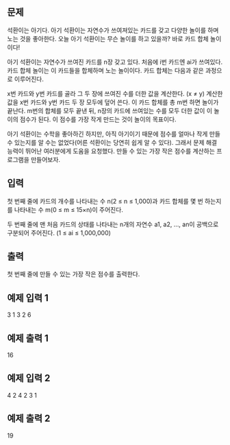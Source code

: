 ## 문제

석환이는 아기다. 아기 석환이는 자연수가 쓰여져있는 카드를 갖고 다양한 놀이를 하며 노는 것을 좋아한다. 오늘 아기 석환이는 무슨 놀이를 하고 있을까? 바로 카드 합체 놀이이다!

아기 석환이는 자연수가 쓰여진 카드를 n장 갖고 있다. 처음에 i번 카드엔 ai가 쓰여있다. 카드 합체 놀이는 이 카드들을 합체하며 노는 놀이이다. 카드 합체는 다음과 같은 과정으로 이루어진다.

x번 카드와 y번 카드를 골라 그 두 장에 쓰여진 수를 더한 값을 계산한다. (x ≠ y)
계산한 값을 x번 카드와 y번 카드 두 장 모두에 덮어 쓴다.
이 카드 합체를 총 m번 하면 놀이가 끝난다. m번의 합체를 모두 끝낸 뒤, n장의 카드에 쓰여있는 수를 모두 더한 값이 이 놀이의 점수가 된다. 이 점수를 가장 작게 만드는 것이 놀이의 목표이다.

아기 석환이는 수학을 좋아하긴 하지만, 아직 아기이기 때문에 점수를 얼마나 작게 만들 수 있는지를 알 수는 없었다(어른 석환이는 당연히 쉽게 알 수 있다). 그래서 문제 해결 능력이 뛰어난 여러분에게 도움을 요청했다. 만들 수 있는 가장 작은 점수를 계산하는 프로그램을 만들어보자.

## 입력

첫 번째 줄에 카드의 개수를 나타내는 수 n(2 ≤ n ≤ 1,000)과 카드 합체를 몇 번 하는지를 나타내는 수 m(0 ≤ m ≤ 15×n)이 주어진다.

두 번째 줄에 맨 처음 카드의 상태를 나타내는 n개의 자연수 a1, a2, …, an이 공백으로 구분되어 주어진다. (1 ≤ ai ≤ 1,000,000)

## 출력

첫 번째 줄에 만들 수 있는 가장 작은 점수를 출력한다.

## 예제 입력 1

3 1
3 2 6

## 예제 출력 1

16

## 예제 입력 2

4 2
4 2 3 1

## 예제 출력 2

19
